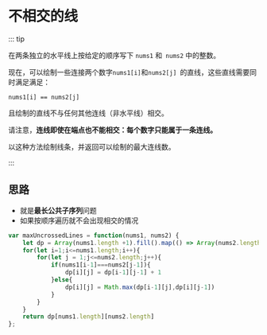 # 不相交的线

::: tip

在两条独立的水平线上按给定的顺序写下 `nums1` 和` nums2` 中的整数。

现在，可以绘制一些连接两个数字` nums1[i] `和`nums2[j] `的直线，这些直线需要同时满足满足：

 `nums1[i] == nums2[j]`

且绘制的直线不与任何其他连线（非水平线）相交。

请注意，**连线即使在端点也不能相交：每个数字只能属于一条连线。**

以这种方法绘制线条，并返回可以绘制的最大连线数。

:::



## 思路

- 就是**最长公共子序列**问题
- 如果按顺序遍历就不会出现相交的情况

```js
var maxUncrossedLines = function(nums1, nums2) {
    let dp = Array(nums1.length +1).fill().map(() => Array(nums2.length + 1).fill(0))
    for(let i=1;i<=nums1.length;i++){
        for(let j = 1;j<=nums2.length;j++){
            if(nums1[i-1]===nums2[j-1]){
                dp[i][j] = dp[i-1][j-1] + 1
            }else{
                dp[i][j] = Math.max(dp[i-1][j],dp[i][j-1])
            }
        }
    }
    return dp[nums1.length][nums2.length]
};
```





